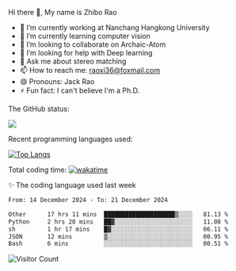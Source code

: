 Hi there 👋, My name is Zhibo Rao
- 🔭 I’m currently working at Nanchang Hangkong University
- 🌱 I’m currently learning computer vision
- 👯 I’m looking to collaborate on Archaic-Atom
- 🤔 I’m looking for help with Deep learning
- 💬 Ask me about stereo matching
- 📫 How to reach me: raoxi36@foxmail.com
- 😄 Pronouns: Jack Rao
- ⚡ Fun fact: I can't believe I'm a Ph.D.

The GitHub status:

![](https://github-readme-stats.vercel.app/api?username=ZhiboRao)

Recent programming languages used:

[![Top Langs](https://github-readme-stats.vercel.app/api/top-langs/?username=ZhiboRao&layout=compact)](https://github.com/anuraghazra/github-readme-stats)

Total coding time: [![wakatime](https://wakatime.com/badge/user/51ec5ec7-4742-4243-9eea-732ade32c0b7.svg)](https://wakatime.com/@51ec5ec7-4742-4243-9eea-732ade32c0b7)

✨ The coding language used last week 
<!--START_SECTION:waka-->

```txt
From: 14 December 2024 - To: 21 December 2024

Other      17 hrs 11 mins  ████████████████████▒░░░░   81.13 %
Python     2 hrs 20 mins   ██▓░░░░░░░░░░░░░░░░░░░░░░   11.08 %
sh         1 hr 17 mins    █▓░░░░░░░░░░░░░░░░░░░░░░░   06.11 %
JSON       12 mins         ▒░░░░░░░░░░░░░░░░░░░░░░░░   00.95 %
Bash       6 mins          ░░░░░░░░░░░░░░░░░░░░░░░░░   00.51 %
```

<!--END_SECTION:waka-->

![Visitor Count](https://profile-counter.glitch.me/Raohaocheng/count.svg)
